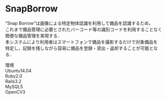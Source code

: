 ﻿# SnapBorrow  
”Snap Borrow”は画像による特定物体認識を利用して備品を認識するため，  
これまで備品管理に必要とされたバーコード等の識別コードを利用することなく  
簡便な備品管理を実現する．  
本システムにより利用者はスマートフォンで備品を撮影するだけで対象備品を  
特定し，記録を残しながら容易に備品を登録・貸出・返却することが可能となる．  

環境  
Ubuntu14.04  
Ruby2.0  
Rails3.2  
MySQL5  
OpenCV3  
